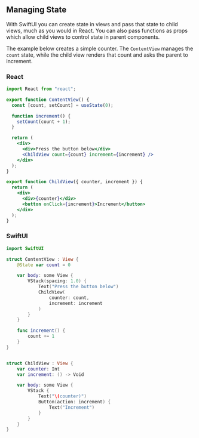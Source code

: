 ## Managing State

With SwiftUI you can create state in views and pass that state to child views, much as you would in React. You can also pass functions as props which allow child views to control state in parent components.

The example below creates a simple counter. The `ContentView` manages the `count` state, while the child view renders that count and asks the parent to increment.

### React

```jsx
import React from "react";

export function ContentView() {
  const [count, setCount] = useState(0);

  function increment() {
    setCount(count + 1);
  }

  return (
    <div>
      <div>Press the button below</div>
      <ChildView count={count} increment={increment} />
    </div>
  );
}

export function ChildView({ counter, increment }) {
  return (
    <div>
      <div>{counter}</div>
      <button onClick={increment}>Increment</button>
    </div>
  );
}
```

### SwiftUI

```swift
import SwiftUI

struct ContentView : View {
    @State var count = 0

    var body: some View {
        VStack(spacing: 1.0) {
            Text("Press the button below")
            ChildView(
                counter: count,
                increment: increment
            )
        }
    }

    func increment() {
        count += 1
    }
}


struct ChildView : View {
    var counter: Int
    var increment: () -> Void

    var body: some View {
        VStack {
            Text("\(counter)")
            Button(action: increment) {
                Text("Increment")
            }
        }
    }
}

```
